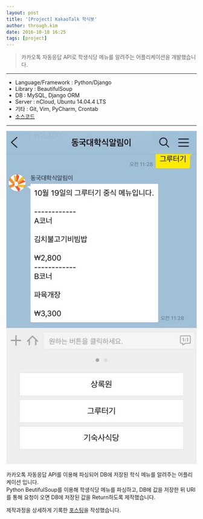 ```yaml
---
layout: post
title: '[Project] KakaoTalk 학식봇'
author: through.kim
date: 2016-10-18 16:25
tags: [project]
---
```


>카카오톡 자동응답 API로 학생식당 메뉴를 알려주는 어플리케이션을 개발했습니다.

---

* Language/Framework : Python/Django
* Library : BeautifulSoup
* DB : MySQL, Django ORM
* Server : nCloud, Ubuntu 14.04.4 LTS
* 기타 : Git, Vim, PyCharm, Crontab
* [소스코드](https://github.com/ThroughKim/kakaohaksik)

---

![카톡봇 메인](/assets/images/kakao_main.jpeg)

카카오톡 자동응답 API를 이용해 파싱되어 DB에 저장된 학식 메뉴를 알려주는 어플리케이션 입니다.  
Python BeutifulSoup를 이용해 학생식당 메뉴를 파싱하고, DB에 값을 저장한 뒤 URI를 통해 요청이 오면 DB에 저장된 값을 Return하도록 제작했습니다.

제작과정을 상세하게 기록한 [포스팅](http://throughkim.github.io/2016/07/11/kakao-haksik/)을 작성했습니다.